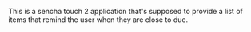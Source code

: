 This is a sencha touch 2 application that's supposed to provide a list of items that remind the user when they are close to due.
